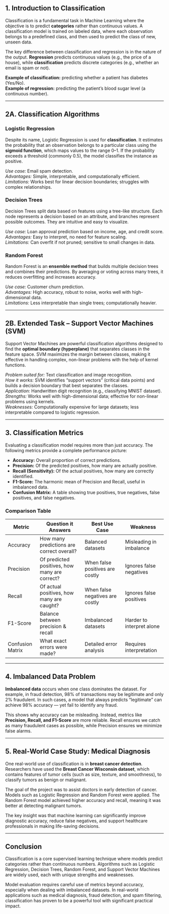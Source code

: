 ## 1. Introduction to Classification

Classification is a fundamental task in Machine Learning where the objective is to predict **categories** rather than continuous values. A classification model is trained on labeled data, where each observation belongs to a predefined class, and then used to predict the class of new, unseen data.

The key difference between classification and regression is in the nature of the output. **Regression** predicts continuous values (e.g., the price of a house), while **classification** predicts discrete categories (e.g., whether an email is spam or not).

**Example of classification:** predicting whether a patient has diabetes (Yes/No).  
**Example of regression:** predicting the patient’s blood sugar level (a continuous number).

---

## 2A. Classification Algorithms

### Logistic Regression

Despite its name, Logistic Regression is used for **classification**. It estimates the probability that an observation belongs to a particular class using the **sigmoid function**, which maps values to the range 0–1. If the probability exceeds a threshold (commonly 0.5), the model classifies the instance as positive.

_Use case:_ Email spam detection.  
_Advantages:_ Simple, interpretable, and computationally efficient.  
_Limitations:_ Works best for linear decision boundaries; struggles with complex relationships.

### Decision Trees

Decision Trees split data based on features using a tree-like structure. Each node represents a decision based on an attribute, and branches represent possible outcomes. They are intuitive and easy to visualize.

_Use case:_ Loan approval prediction based on income, age, and credit score.  
_Advantages:_ Easy to interpret, no need for feature scaling.  
_Limitations:_ Can overfit if not pruned; sensitive to small changes in data.

### Random Forest

Random Forest is an **ensemble method** that builds multiple decision trees and combines their predictions. By averaging or voting across many trees, it reduces overfitting and increases accuracy.

_Use case:_ Customer churn prediction.  
_Advantages:_ High accuracy, robust to noise, works well with high-dimensional data.  
_Limitations:_ Less interpretable than single trees; computationally heavier.

---

## 2B. Extended Task – Support Vector Machines (SVM)

Support Vector Machines are powerful classification algorithms designed to find the **optimal boundary (hyperplane)** that separates classes in the feature space. SVM maximizes the margin between classes, making it effective in handling complex, non-linear problems with the help of kernel functions.

_Problem suited for:_ Text classification and image recognition.  
_How it works:_ SVM identifies “support vectors” (critical data points) and builds a decision boundary that best separates the classes.  
_Application:_ Handwritten digit recognition (e.g., classifying MNIST dataset).  
_Strengths:_ Works well with high-dimensional data; effective for non-linear problems using kernels.  
_Weaknesses:_ Computationally expensive for large datasets; less interpretable compared to logistic regression.

---

## 3. Classification Metrics

Evaluating a classification model requires more than just accuracy. The following metrics provide a complete performance picture:

- **Accuracy:** Overall proportion of correct predictions.
- **Precision:** Of the predicted positives, how many are actually positive.
- **Recall (Sensitivity):** Of the actual positives, how many are correctly identified.
- **F1-Score:** The harmonic mean of Precision and Recall, useful in imbalanced data.
- **Confusion Matrix:** A table showing true positives, true negatives, false positives, and false negatives.

### Comparison Table

| Metric           | Question it Answers                           | Best Use Case                   | Weakness                  |
| ---------------- | --------------------------------------------- | ------------------------------- | ------------------------- |
| Accuracy         | How many predictions are correct overall?     | Balanced datasets               | Misleading in imbalance   |
| Precision        | Of predicted positives, how many are correct? | When false positives are costly | Ignores false negatives   |
| Recall           | Of actual positives, how many are caught?     | When false negatives are costly | Ignores false positives   |
| F1-Score         | Balance between precision & recall            | Imbalanced datasets             | Harder to interpret alone |
| Confusion Matrix | What exact errors were made?                  | Detailed error analysis         | Requires interpretation   |

---

## 4. Imbalanced Data Problem

**Imbalanced data** occurs when one class dominates the dataset. For example, in fraud detection, 98% of transactions may be legitimate and only 2% fraudulent. In such cases, a model that always predicts “legitimate” can achieve 98% accuracy — yet fail to identify any fraud.

This shows why accuracy can be misleading. Instead, metrics like **Precision, Recall, and F1-Score** are more reliable. Recall ensures we catch as many fraudulent cases as possible, while Precision ensures we minimize false alarms.

---

## 5. Real-World Case Study: Medical Diagnosis

One real-world use of classification is in **breast cancer detection**. Researchers have used the **Breast Cancer Wisconsin dataset**, which contains features of tumor cells (such as size, texture, and smoothness), to classify tumors as benign or malignant.

The goal of the project was to assist doctors in early detection of cancer. Models such as Logistic Regression and Random Forest were applied. The Random Forest model achieved higher accuracy and recall, meaning it was better at detecting malignant tumors.

The key insight was that machine learning can significantly improve diagnostic accuracy, reduce false negatives, and support healthcare professionals in making life-saving decisions.

---

## Conclusion

Classification is a core supervised learning technique where models predict categories rather than continuous numbers. Algorithms such as Logistic Regression, Decision Trees, Random Forest, and Support Vector Machines are widely used, each with unique strengths and weaknesses.

Model evaluation requires careful use of metrics beyond accuracy, especially when dealing with imbalanced datasets. In real-world applications such as medical diagnosis, fraud detection, and spam filtering, classification has proven to be a powerful tool with significant practical impact.
